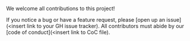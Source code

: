 We welcome all contributions to this project! 

If you notice a bug or have a feature request, please [open up an issue](<insert link to your GH issue tracker). All contributors must abide by our [code of conduct](<insert link to CoC file).
